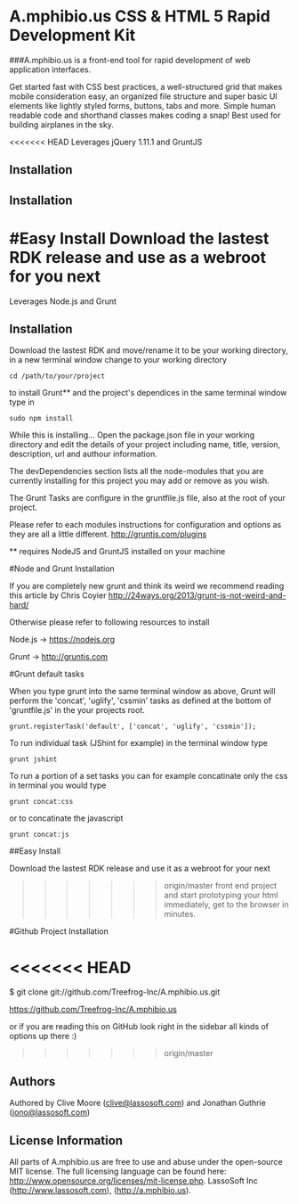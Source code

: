 A.mphibio.us CSS & HTML 5 Rapid Development Kit
===============================================

###A.mphibio.us is a front-end tool for rapid development of web application interfaces.

Get started fast with CSS best practices, a well-structured grid that makes mobile consideration easy, an organized file structure and super basic UI elements like lightly styled forms, buttons, tabs and more. Simple human readable code and shorthand classes makes coding a snap! Best used for building airplanes in the sky.

<<<<<<< HEAD
Leverages jQuery 1.11.1 and GruntJS

## Installation

## Installation

#Easy Install
Download the lastest RDK release and use as a webroot for you next 
=======
Leverages Node.js and Grunt

## Installation

Download the lastest RDK and move/rename it to be your working directory,
in a new terminal window change to your working directory

	cd /path/to/your/project
	
to install Grunt**  and the project's dependices in the same terminal window type in

	sudo npm install

While this is installing...
Open the package.json file in your working directory and edit the details of
your project including name, title, version, description, url and authour information.

The devDependencies section lists all the node-modules that you are currently installing
for this project you may add or remove as you wish.

The Grunt Tasks are configure in the gruntfile.js file, also at the root of your project.

Please refer to each modules instructions for configuration and options as they are all a little different. http://gruntjs.com/plugins

** requires NodeJS and GruntJS installed on your machine

#Node and Grunt Installation

If you are completely new grunt and think its weird we recommend reading this article by 
Chris Coyier http://24ways.org/2013/grunt-is-not-weird-and-hard/

Otherwise please refer to following resources to install

Node.js -> https://nodejs.org

Grunt -> http://gruntjs.com

#Grunt default tasks

When you type grunt into the same terminal window as above,
Grunt will perform the 'concat', 'uglify', 'cssmin' tasks as defined at the bottom of 'gruntfile.js' in the your projects root.

	grunt.registerTask('default', ['concat', 'uglify', 'cssmin']);
	
To run individual task (JShint for example) in the terminal window type

	grunt jshint
		
To run a portion of a set tasks you can for example concatinate only the css in terminal you would type

	grunt concat:css

or to concatinate the javascript

	grunt concat:js

##Easy Install

Download the lastest RDK release and use it as a webroot for your next 
>>>>>>> origin/master
front end project and start prototyping your html immediately, 
get to the browser in minutes.

#Github Project Installation

<<<<<<< HEAD
=======
$ git clone git://github.com/Treefrog-Inc/A.mphibio.us.git

https://github.com/Treefrog-Inc/A.mphibio.us

or if you are reading this on GitHub look right in the sidebar all kinds of options up there :)

>>>>>>> origin/master
## Authors

Authored by Clive Moore (clive@lassosoft.com) and Jonathan Guthrie (jono@lassosoft.com)

## License Information

All parts of A.mphibio.us are free to use and abuse under the open-source MIT license. The full licensing language can be found here: http://www.opensource.org/licenses/mit-license.php.
LassoSoft Inc (http://www.lassosoft.com), (http://a.mphibio.us).